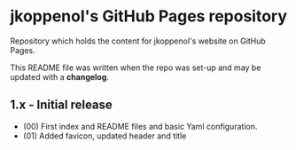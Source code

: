 # jkoppenol's GitHub Pages repository
Repository which holds the content for jkoppenol's website on GitHub Pages.

This README file was written when the repo was set-up and may be updated with a **changelog**.

## 1.x - Initial release 
* (00) First index and README files and basic Yaml configuration.
* (01) Added favicon, updated header and title
